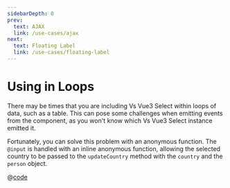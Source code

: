```yaml
---
sidebarDepth: 0
prev:
  text: AJAX
  link: /use-cases/ajax
next:
  text: Floating Label
  link: /use-cases/floating-label
---
```


# Using in Loops

There may be times that you are including Vs Vue3 Select within loops of data, such
as a table. This can pose some challenges when emitting events from the
component, as you won't know which Vs Vue3 Select instance emitted it. 

Fortunately, you can solve this problem with an anonymous function. The `@input` is handled with an inline anonymous
function, allowing the selected country to be passed to the `updateCountry` method with the `country` and the `person`
object.

<LoopedSelect />

@[code](../../.vuepress/components/LoopedSelect.vue)
